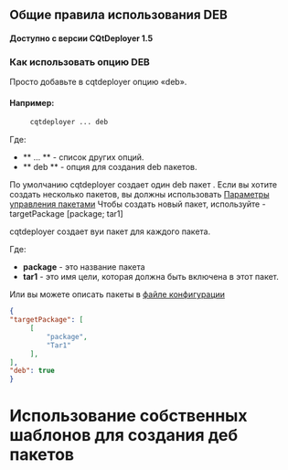 ## Общие правила использования DEB

#### Доступно с версии CQtDeployer 1.5

### Как использовать опцию DEB

Просто добавьте в cqtdeployer опцию «deb».

#### Например:

``` bash
     cqtdeployer ... deb
```

Где:
* ** ... ** - список других опций.
* ** deb ** - опция для создания deb пакетов.


По умолчанию cqtdeployer создает один deb пакет .
Если вы хотите создать несколько пакетов, вы должны использовать [Параметры управления пакетами](Options.md)
Чтобы создать новый пакет, используйте -targetPackage [package; tar1]

cqtdeployer создает вуи пакет для каждого пакета.

Где:

* **package** - это название пакета
* **tar1** - это имя цели, которая должна быть включена в этот пакет.

Или вы можете описать пакеты в [файле конфигурации](DeployConfigFile.md)


```JSON
{
"targetPackage": [
     [
         "package",
         "Tar1"
     ],
],
"deb": true
}
```

# Использование собственных шаблонов для создания деб пакетов